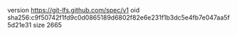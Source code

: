 version https://git-lfs.github.com/spec/v1
oid sha256:c9f50742f1fd9c0d0865189d6802f82e6e231f1b3dc5e4fb7e047aa5f5d21e31
size 2665
